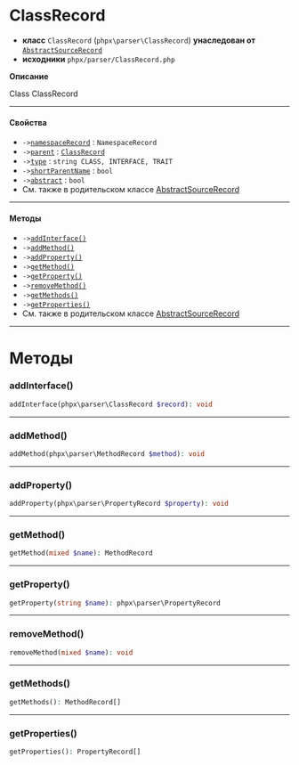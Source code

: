 # ClassRecord

- **класс** `ClassRecord` (`phpx\parser\ClassRecord`) **унаследован от** [`AbstractSourceRecord`](https://github.com/jphp-compiler/jphp/blob/master/exts/jphp-parser-ext/api-docs/classes/phpx/parser/AbstractSourceRecord.ru.md)
- **исходники** `phpx/parser/ClassRecord.php`

**Описание**

Class ClassRecord

---

#### Свойства

- `->`[`namespaceRecord`](#prop-namespacerecord) : `NamespaceRecord`
- `->`[`parent`](#prop-parent) : [`ClassRecord`](https://github.com/jphp-compiler/jphp/blob/master/exts/jphp-parser-ext/api-docs/classes/phpx/parser/ClassRecord.ru.md)
- `->`[`type`](#prop-type) : `string CLASS, INTERFACE, TRAIT`
- `->`[`shortParentName`](#prop-shortparentname) : `bool`
- `->`[`abstract`](#prop-abstract) : `bool`
- См. также в родительском классе [AbstractSourceRecord](https://github.com/jphp-compiler/jphp/blob/master/exts/jphp-parser-ext/api-docs/classes/phpx/parser/AbstractSourceRecord.ru.md)

---

#### Методы

- `->`[`addInterface()`](#method-addinterface)
- `->`[`addMethod()`](#method-addmethod)
- `->`[`addProperty()`](#method-addproperty)
- `->`[`getMethod()`](#method-getmethod)
- `->`[`getProperty()`](#method-getproperty)
- `->`[`removeMethod()`](#method-removemethod)
- `->`[`getMethods()`](#method-getmethods)
- `->`[`getProperties()`](#method-getproperties)
- См. также в родительском классе [AbstractSourceRecord](https://github.com/jphp-compiler/jphp/blob/master/exts/jphp-parser-ext/api-docs/classes/phpx/parser/AbstractSourceRecord.ru.md)

---
# Методы

<a name="method-addinterface"></a>

### addInterface()
```php
addInterface(phpx\parser\ClassRecord $record): void
```

---

<a name="method-addmethod"></a>

### addMethod()
```php
addMethod(phpx\parser\MethodRecord $method): void
```

---

<a name="method-addproperty"></a>

### addProperty()
```php
addProperty(phpx\parser\PropertyRecord $property): void
```

---

<a name="method-getmethod"></a>

### getMethod()
```php
getMethod(mixed $name): MethodRecord
```

---

<a name="method-getproperty"></a>

### getProperty()
```php
getProperty(string $name): phpx\parser\PropertyRecord
```

---

<a name="method-removemethod"></a>

### removeMethod()
```php
removeMethod(mixed $name): void
```

---

<a name="method-getmethods"></a>

### getMethods()
```php
getMethods(): MethodRecord[]
```

---

<a name="method-getproperties"></a>

### getProperties()
```php
getProperties(): PropertyRecord[]
```